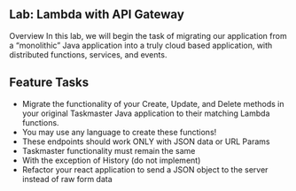 ## Lab: Lambda with API Gateway
Overview
In this lab, we will begin the task of migrating our application from a “monolithic” Java application into a truly cloud based application, with distributed functions, services, and events.

## Feature Tasks
* Migrate the functionality of your Create, Update, and Delete methods in your original Taskmaster Java application to their matching Lambda functions.
* You may use any language to create these functions!
* These endpoints should work ONLY with JSON data or URL Params
* Taskmaster functionality must remain the same
* With the exception of History (do not implement)
* Refactor your react application to send a JSON object to the server instead of raw form data
